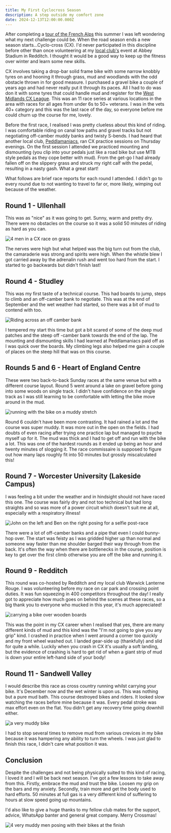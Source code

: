 ```yaml
---
title: My First Cyclocross Season
description: A step outside my comfort zone
date: 2024-12-13T12:00:00.000Z
---
```

After completing a [tour of the French Alps](https://en.wikipedia.org/wiki/Route_des_Grandes_Alpes) this summer I was left wondering what my next challenge could be. When the road season ends a new season starts...Cyclo-cross (CX). I'd never participated in this discipline before other than once volunteering at my [local club's](https://www.wlrcyclingclub.co.uk/) event at Abbey Stadium in Redditch. I thought it would be a good way to keep up the fitness over winter and learn some new skills.

CX involves taking a drop-bar solid frame bike with some narrow knobbly tyres on and hooning it through grass, mud and woodlands with the odd obstacle thrown in for good measure.  I purchased a gravel bike a couple of years ago and had never really put it through its paces.  All I had to do was don it with some tyres that could handle mud and register for the [West Midlands CX League](https://wmccl.co.uk/). This was an 11 race series at various locations in the area with races for all ages from under 6s to 50+ veterans.  I was in the vets 40+ category and this was the last race of the day, so everyone before me could churn up the course for me, lovely.

Before the first race, I realised I was pretty clueless about this kind of riding. I was comfortable riding on canal tow paths and gravel tracks but not negotiating off-camber muddy banks and twisty S-bends.  I had heard that another local club, [Peddlamaniacs](https://www.peddlamaniacs.com/), ran CX practice sessions on Thursday evenings.  On the first session I attended we practiced mounting and dismounting (you clip into your pedals just like a road bike but use MTB style pedals as they cope better with mud).  From the get-go I had already fallen off on the slippery grass and struck my right calf with the pedal, resulting in a nasty gash. What a great start!

What follows are brief race reports for each round I attended. I didn't go to every round due to not wanting to travel to far or, more likely, wimping out because of the weather.

## Round 1 - Ullenhall

This was as "nice" as it was going to get. Sunny, warm and pretty dry. There were no obstacles on the course so it was a solid 50 minutes of riding as hard as you can.

![4 men in a CX race on grass](/images/blog/ben-paddock-strava-profile.jpg "A rare shot of me keeping up with my competitors")

The nerves were high but what helped was the big turn out from the club, the camaraderie was strong and spirits were high. When the whistle blew I got carried away by the adrenalin rush and went too hard from the start. I started to go backwards but didn't finish last!

## Round 4 - Studley

This was my first taste of a technical course. This had boards to jump, steps to climb and an off-camber bank to negotiate. This was at the end of September and the wet weather had started, so there was a bit of mud to contend with too.

![Riding across an off camber bank](/images/blog/studley.jpg "Taking the completely wrong line here")

I tempered my start this time but got a bit scared of some of the deep mud patches and the steep off -camber bank towards the end of the lap. The mounting and dismounting skills I had learned at Peddlamaniacs paid off as I was quick over the boards. My climbing legs also helped me gain a couple of places on the steep hill that was on this course.

## Rounds 5 and 6 - Heart of England Centre

These were two back-to-back Sunday races at the same venue but with a different course layout. Round 5 went around a lake on gravel before going into some woods on single track. I didn't have confidence on the single track as I was still learning to be comfortable with letting the bike move around in the mud.

![running with the bike on a muddy stretch](/images/blog/ben-paddock-strava-profile-1-.jpg "This became more common as the season went on")

Round 6 couldn't have been more contrasting. It had rained a lot and the course was super muddy. It was more out in the open on the fields. I had doubts of even racing after trying one practice lap but managed to psyche myself up for it. The mud was thick and I had to get off and run with the bike a lot. This was one of the hardest rounds as it ended up being an hour and twenty minutes of slogging it. The race commissaire is supposed to figure out how many laps roughly fit into 50 minutes but grossly miscalculated this!

## Round 7 - Worcester University (Lakeside Campus)

I was feeling a bit under the weather and in hindsight should not have raced this one. The course was fairly dry and not too technical but had long straights and so was more of a power circuit which doesn't suit me at all, especially with a respiratory illness! 

![John on the left and Ben on the right posing for a selfie post-race](/images/blog/ben-paddock-strava-profile-3-.jpg "Fellow club member and competitor John feeling the pain of 50 minutes at full gas")

There were a lot of off-camber banks and a pipe that even I could bunny-hop over. The start was feisty as I was gridded higher up than normal and someone way faster than me shoulder barged their way through from the back. It's often the way when there are bottlenecks in the course, position is key to get over the first climb otherwise you are off the bike and running it.

## Round 9 - Redditch

This round was co-hosted by Redditch and my local club Warwick Lanterne Rouge. I was volunteering before my race on car park and crossing point duties. It was fun squeezing in 400 competitors throughout the day! I really got to appreciate how much goes on behind the scenes at these races, so a big thank you to everyone who mucked in this year, it's much appreciated!

![carrying a bike over wooden boards](/images/blog/ben-paddock-strava-profile-2-.jpg "The pros can bunny-hop these, I would end up in hospital")

This was the point in my CX career when I realised that yes, there are many different kinds of mud and this kind was the "I'm not going to give you any grip" kind. I crashed in practice when I went around a corner too quickly and my front wheel washed out. I landed gear-side up (thankfully) and slid for quite a while. Luckily when you crash in CX it's usually a soft landing, but the evidence of crashing is hard to get rid of when a giant strip of mud is down your entire left-hand side of your body!

## Round 11 - Sandwell Valley

I would describe this race as cross country running whilst carrying your bike. It's December now and the wet winter is upon us. This was nothing but a pure mud bath. This course destroyed bikes and riders. It looked slow watching the races before mine because it was. Every pedal stroke was max effort even on the flat. You didn't get any recovery time going downhill either.

![a very muddy bike](/images/blog/ben-paddock-strava-profile-4-.jpg "You spend more time cleaning the bike than riding it")

I had to stop several times to remove mud from various crevices in my bike because it was hampering any ability to turn the wheels. I was just glad to finish this race, I didn't care what position it was.

## Conclusion

Despite the challenges and not being physically suited to this kind of racing, I loved it and I will be back next season. I've got a few lessons to take away from this. Firstly, embrace the mud and trust the bike. Loosen my grip on the bars and my anxiety. Secondly, train more and get the body used to hard efforts. 50 minutes at full gas is a very different kind of suffering to hours at slow speed going up mountains.

I'd also like to give a huge thanks to my fellow club mates for the support, advice, WhatsApp banter and general great company. Merry Crossmas!

![4 very muddy men posing with their bikes at the finish](/images/blog/ben-paddock-strava-profile-5-.jpg "Did someone say mud-life crisis?")
